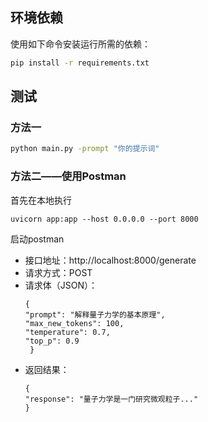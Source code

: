## 环境依赖

使用如下命令安装运行所需的依赖：

```bash
pip install -r requirements.txt
```

## 测试

### 方法一
```bash
python main.py -prompt "你的提示词"
```
### 方法二——使用Postman
首先在本地执行
```
uvicorn app:app --host 0.0.0.0 --port 8000
```

启动postman
- 接口地址：http://localhost:8000/generate
- 请求方式：POST
- 请求体（JSON）：
  ```
  {
  "prompt": "解释量子力学的基本原理",
  "max_new_tokens": 100,
  "temperature": 0.7,
  "top_p": 0.9
   }
- 返回结果：
  ```
  {
  "response": "量子力学是一门研究微观粒子..."
  }
